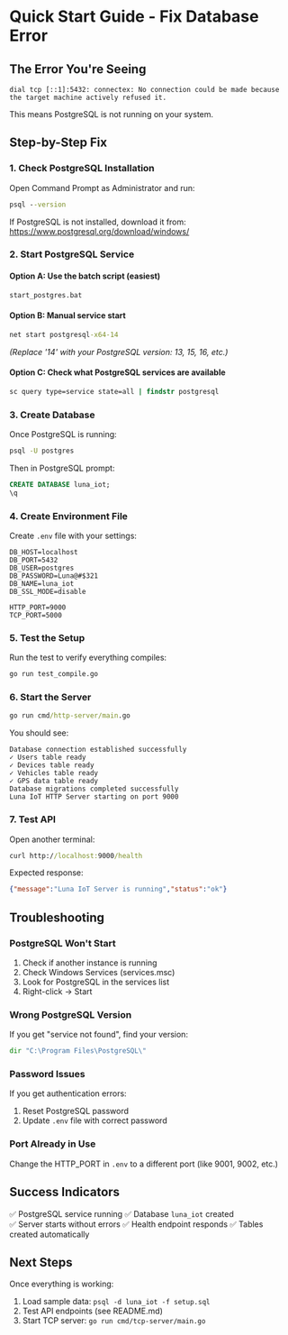 # Quick Start Guide - Fix Database Error

## The Error You're Seeing

```
dial tcp [::1]:5432: connectex: No connection could be made because the target machine actively refused it.
```

This means PostgreSQL is not running on your system.

## Step-by-Step Fix

### 1. Check PostgreSQL Installation

Open Command Prompt as Administrator and run:
```cmd
psql --version
```

If PostgreSQL is not installed, download it from: https://www.postgresql.org/download/windows/

### 2. Start PostgreSQL Service

#### Option A: Use the batch script (easiest)
```cmd
start_postgres.bat
```

#### Option B: Manual service start
```cmd
net start postgresql-x64-14
```
*(Replace '14' with your PostgreSQL version: 13, 15, 16, etc.)*

#### Option C: Check what PostgreSQL services are available
```cmd
sc query type=service state=all | findstr postgresql
```

### 3. Create Database

Once PostgreSQL is running:
```cmd
psql -U postgres
```

Then in PostgreSQL prompt:
```sql
CREATE DATABASE luna_iot;
\q
```

### 4. Create Environment File

Create `.env` file with your settings:
```env
DB_HOST=localhost
DB_PORT=5432
DB_USER=postgres
DB_PASSWORD=Luna@#$321
DB_NAME=luna_iot
DB_SSL_MODE=disable

HTTP_PORT=9000
TCP_PORT=5000
```

### 5. Test the Setup

Run the test to verify everything compiles:
```cmd
go run test_compile.go
```

### 6. Start the Server

```cmd
go run cmd/http-server/main.go
```

You should see:
```
Database connection established successfully
✓ Users table ready
✓ Devices table ready  
✓ Vehicles table ready
✓ GPS data table ready
Database migrations completed successfully
Luna IoT HTTP Server starting on port 9000
```

### 7. Test API

Open another terminal:
```cmd
curl http://localhost:9000/health
```

Expected response:
```json
{"message":"Luna IoT Server is running","status":"ok"}
```

## Troubleshooting

### PostgreSQL Won't Start
1. Check if another instance is running
2. Check Windows Services (services.msc)
3. Look for PostgreSQL in the services list
4. Right-click → Start

### Wrong PostgreSQL Version
If you get "service not found", find your version:
```cmd
dir "C:\Program Files\PostgreSQL\"
```

### Password Issues
If you get authentication errors:
1. Reset PostgreSQL password
2. Update `.env` file with correct password

### Port Already in Use
Change the HTTP_PORT in `.env` to a different port (like 9001, 9002, etc.)

## Success Indicators

✅ PostgreSQL service running
✅ Database `luna_iot` created  
✅ Server starts without errors
✅ Health endpoint responds
✅ Tables created automatically

## Next Steps

Once everything is working:
1. Load sample data: `psql -d luna_iot -f setup.sql`
2. Test API endpoints (see README.md)
3. Start TCP server: `go run cmd/tcp-server/main.go` 